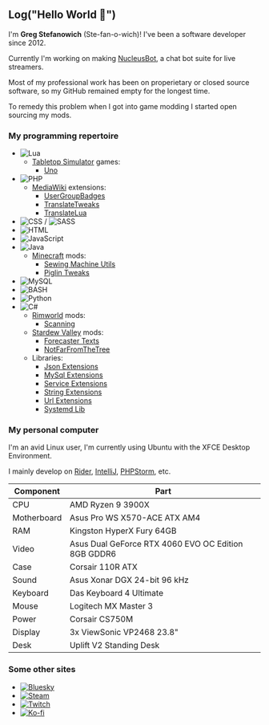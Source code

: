 ## Log("Hello World 🥳")

I'm **Greg Stefanowich** (Ste-fan-o-wich)! I've been a software developer since 2012.

Currently I'm working on making [NucleusBot](https://www.nucleus.bot), a chat bot suite for live streamers.

Most of my professional work has been on properietary or closed source software, so my GitHub remained empty for the longest time.

To remedy this problem when I got into game modding I started open sourcing my mods.

### My programming repertoire
- ![Lua](https://img.shields.io/badge/lua-%232C2D72.svg?style=just-the-message&logo=lua&logoColor=white)
  - [Tabletop Simulator](https://store.steampowered.com/app/286160) games:
    - [Uno](https://github.com/GStefanowich/TTS-Uno)
- ![PHP](https://img.shields.io/badge/php-%23777BB4.svg?style=just-the-message&logo=php&logoColor=white)
  - [MediaWiki](https://www.mediawiki.org/wiki/MediaWiki) extensions:
    - [UserGroupBadges](https://github.com/GStefanowich/MW-UserGroupBadges)
    - [TranslateTweaks](https://github.com/GStefanowich/MW-TranslateTweaks)
    - [TranslateLua](https://github.com/GStefanowich/MW-TranslateLua)
- ![CSS](https://img.shields.io/badge/css-%231572B6.svg?style=just-the-message&logo=css3&logoColor=white) / ![SASS](https://img.shields.io/badge/SASS-hotpink.svg?style=just-the-message&logo=SASS&logoColor=white)
- ![HTML](https://img.shields.io/badge/html-%23E34F26.svg?style=just-the-message&logo=html5&logoColor=white)
- ![JavaScript](https://img.shields.io/badge/javascript-%23323330.svg?style=just-the-message&logo=javascript&logoColor=%23F7DF1E)
- ![Java](https://img.shields.io/badge/java-%23ED8B00.svg?style=just-the-message&logo=openjdk&logoColor=white)
  - [Minecraft](https://www.minecraft.net/) mods:
    - [Sewing Machine Utils](https://github.com/GStefanowich/MC-Server-Protection)
    - [Piglin Tweaks](https://github.com/GStefanowich/MC-Nether-Mod)
- ![MySQL](https://img.shields.io/badge/mysql-4479A1.svg?style=just-the-message&logo=mysql&logoColor=white)
- ![BASH](https://img.shields.io/badge/bash-%23121011.svg?style=just-the-message&logo=gnubash&logoColor=white)
- ![Python](https://img.shields.io/badge/python-3670A0?style=just-the-message&logo=python&logoColor=ffdd54)
- ![C#](https://img.shields.io/badge/c%23-%23239120.svg?style=just-the-message&logo=csharp&logoColor=white)
  - [Rimworld](https://store.steampowered.com/app/294100) mods:
    - [Scanning](https://github.com/GStefanowich/RW-Scanning)
  - [Stardew Valley](https://store.steampowered.com/app/413150) mods:
    - [Forecaster Texts](https://github.com/GStefanowich/SDV-Forecaster)
    - [NotFarFromTheTree](https://github.com/GStefanowich/SDV-NFFTT)
  - Libraries:
    - [Json Extensions](https://github.com/GStefanowich/json-extensions)
    - [MySql Extensions](https://github.com/GStefanowich/mysql-extensions)
    - [Service Extensions](https://github.com/GStefanowich/service-extensions)
    - [String Extensions](https://github.com/GStefanowich/string-extensions)
    - [Url Extensions](https://github.com/GStefanowich/url-extensions)
    - [Systemd Lib](https://github.com/GStefanowich/systemd-extensions)

### My personal computer

I'm an avid Linux user, I'm currently using Ubuntu with the XFCE Desktop Environment.

I mainly develop on [Rider](https://www.jetbrains.com/rider/), [IntelliJ](https://www.jetbrains.com/idea/), [PHPStorm](https://www.jetbrains.com/phpstorm/), etc.

|Component|Part|
|--|--|
|CPU|AMD Ryzen 9 3900X|
|Motherboard|Asus Pro WS X570-ACE ATX AM4|
|RAM|Kingston HyperX Fury 64GB|
|Video|Asus Dual GeForce RTX 4060 EVO OC Edition 8GB GDDR6|
|Case|Corsair 110R ATX|
|Sound|Asus Xonar DGX 24-bit 96 kHz|
|Keyboard|Das Keyboard 4 Ultimate|
|Mouse|Logitech MX Master 3|
|Power|Corsair CS750M|
|Display|3x ViewSonic VP2468 23.8"|
|Desk|Uplift V2 Standing Desk|

### Some other sites
- [![Bluesky](https://img.shields.io/badge/g.stefanowi.ch-%23c7cdd6.svg?style=just-the-message&logo=bluesky&logoColor=1185fe)](https://bsky.app/profile/g.stefanowi.ch)
- [![Steam](https://img.shields.io/badge/TheElm-%23000000.svg?style=just-the-message&logo=steam&logoColor=ffffff)](https://steamcommunity.com/id/theelm/)
- [![Twitch](https://img.shields.io/badge/TheElm-%236441a5.svg?style=just-the-message&logo=twitch&logoColor=ffffff)](https://www.twitch.tv/TheElm)
- [![Ko-fi](https://img.shields.io/badge/TheElm-%23202020.svg?style=just-the-message&logo=kofi&logoColor=ff9cae)](https://ko-fi.com/theelm)

